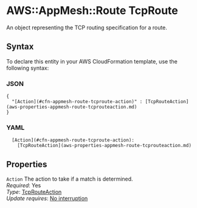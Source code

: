 # AWS::AppMesh::Route TcpRoute<a name="aws-properties-appmesh-route-tcproute"></a>

An object representing the TCP routing specification for a route\.

## Syntax<a name="aws-properties-appmesh-route-tcproute-syntax"></a>

To declare this entity in your AWS CloudFormation template, use the following syntax:

### JSON<a name="aws-properties-appmesh-route-tcproute-syntax.json"></a>

```
{
  "[Action](#cfn-appmesh-route-tcproute-action)" : [TcpRouteAction](aws-properties-appmesh-route-tcprouteaction.md)
}
```

### YAML<a name="aws-properties-appmesh-route-tcproute-syntax.yaml"></a>

```
  [Action](#cfn-appmesh-route-tcproute-action): 
    [TcpRouteAction](aws-properties-appmesh-route-tcprouteaction.md)
```

## Properties<a name="aws-properties-appmesh-route-tcproute-properties"></a>

`Action`  <a name="cfn-appmesh-route-tcproute-action"></a>
The action to take if a match is determined\.  
*Required*: Yes  
*Type*: [TcpRouteAction](aws-properties-appmesh-route-tcprouteaction.md)  
*Update requires*: [No interruption](https://docs.aws.amazon.com/AWSCloudFormation/latest/UserGuide/using-cfn-updating-stacks-update-behaviors.html#update-no-interrupt)